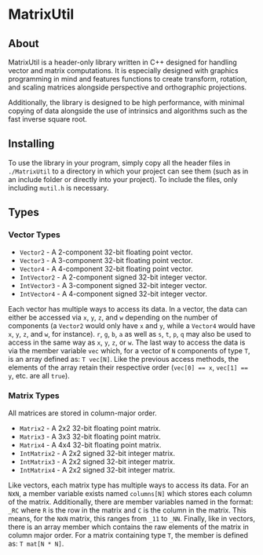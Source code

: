 # MatrixUtil

## About

MatrixUtil is a header-only library written in C++ designed for handling vector and matrix computations. It is especially designed with graphics programming in mind and features functions to create transform, rotation, and scaling matrices alongside perspective and orthographic projections.

Additionally, the library is designed to be high performance, with minimal copying of data alongside the use of intrinsics and algorithms such as the fast inverse square root.

## Installing

To use the library in your program, simply copy all the header files in `./MatrixUtil` to a directory in which your project can see them (such as in an include folder or directly into your project). To include the files, only including `mutil.h` is necessary.

## Types

### Vector Types

- `Vector2` - A 2-component 32-bit floating point vector.
- `Vector3` - A 3-component 32-bit floating point vector.
- `Vector4` - A 4-component 32-bit floating point vector.
- `IntVector2` - A 2-component signed 32-bit integer vector.
- `IntVector3` - A 3-component signed 32-bit integer vector.
- `IntVector4` - A 4-component signed 32-bit integer vector.

Each vector has multiple ways to access its data. In a vector, the data can either be accessed via `x`, `y`, `z`, and `w` depending on the number of components (a `Vector2` would only have `x` and `y`,  while a `Vector4` would have `x`, `y`, `z`, and `w`, for instance). `r`, `g`, `b`, `a` as well as `s`, `t`, `p`, `q` may also be used to access in the same way as `x`, `y`, `z`, or `w`. The last way to access the data is via the member variable `vec` which, for a vector of `N` components of type `T`, is an array defined as: `T vec[N]`. Like the previous access methods, the elements of the array retain their respective order (`vec[0] == x`, `vec[1] == y`, etc. are all `true`).

### Matrix Types
All matrices are stored in column-major order.

- `Matrix2` - A 2x2 32-bit floating point matrix.
- `Matrix3` - A 3x3 32-bit floating point matrix.
- `Matrix4` - A 4x4 32-bit floating point matrix.
- `IntMatrix2` - A 2x2 signed 32-bit integer matrix.
- `IntMatrix3` - A 2x2 signed 32-bit integer matrix.
- `IntMatrix4` - A 2x2 signed 32-bit integer matrix.

Like vectors, each matrix type has multiple ways to access its data. For an `N`x`N`, a member variable exists named `columns[N]` which stores each column of the matrix. Additionally, there are member variables named in the format: `_RC` where `R` is the row in the matrix and `C` is the column in the matrix. This means, for the `N`x`N` matrix, this ranges from `_11` to `_NN`. Finally, like in vectors, there is an array member which contains the raw elements of the matrix in column major order. For a matrix containing type `T`, the member is defined as: `T mat[N * N]`.
